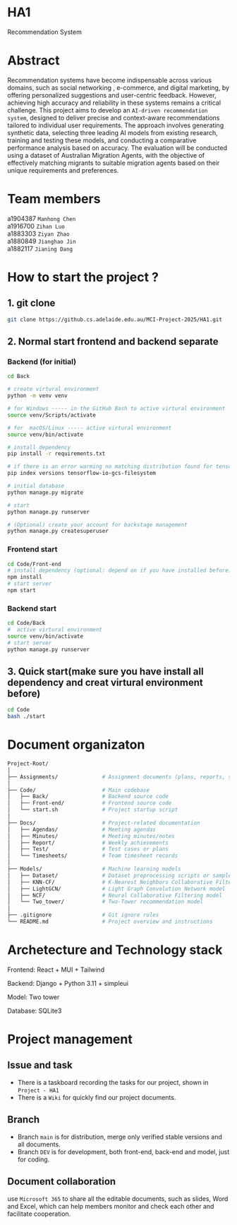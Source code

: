 # HA1
Recommendation System

# Abstract
Recommendation systems have become indispensable across various domains, such as social networking , e-commerce, and digital marketing, by offering personalized suggestions and user-centric feedback. However, achieving high accuracy and reliability in these systems remains a critical challenge. This project aims to develop an `AI-driven recommendation system`, designed to deliver precise and context-aware recommendations tailored to individual user requirements. The approach involves generating synthetic data, selecting three leading AI models from existing research, training and testing these models, and conducting a comparative performance analysis based on accuracy. The evaluation will be conducted using a dataset of Australian Migration Agents, with the objective of effectively matching migrants to suitable migration agents based on their unique requirements and preferences.

# Team members
a1904387 `Manhong Chen`	<br>
a1916700 `Zihan Luo`<br>
a1883303 `Ziyan Zhao`	<br>
a1880849 `Jianghao Jin`	<br>
a1882117 `Jianing Dang`	

# How to start the project ?
## 1. git clone

   ```bash
   git clone https://github.cs.adelaide.edu.au/MCI-Project-2025/HA1.git
   ```

## 2. Normal start frontend and backend separate

### Backend (for initial)
   ```bash
   cd Back

   # create virtural environment 
   python -m venv venv

   # for Windows ----- in the GitHub Bash to active virtural environment
   source venv/Scripts/activate

   # for  macOS/Linux ----- active virtural environment
   source venv/bin/activate

   # install dependency
   pip install -r requirements.txt

   # if there is an error warming no matching distribution found for tensorflow-io-gcs-filesystem==0.37.1 for Windows users, please check the version you can get by the follwoing lines, then select a applicable version number and change the version number in the file requirements.txt
   pip index versions tensorflow-io-gcs-filesystem

   # initial database
   python manage.py migrate

   # start
   python manage.py runserver

   # (Optional) create your account for backstage management
   python manage.py createsuperuser
   ```

### Frontend start
   ```bash
   cd Code/Front-end
   # install dependency (optional: depend on if you have installed before)
   npm install
   # start server
   npm start
   ```

### Backend start
   ```bash
   cd Code/Back
   #  active virtural environment
   source venv/bin/activate
   # start server
   python manage.py runserver
   ```



## 3. Quick start(make sure you have install all dependency and creat virtural environment before)

   ```bash
   cd Code
   bash ./start
   ```
   
# Document organizaton
   ```bash
   Project-Root/
│
├── Assignments/              # Assignment documents (plans, reports, slides)
│
├── Code/                     # Main codebase
│   ├── Back/                 # Backend source code
│   ├── Front-end/            # Frontend source code 
│   └── start.sh              # Project startup script
│
├── Docs/                     # Project-related documentation
│   ├── Agendas/              # Meeting agendas
│   ├── Minutes/              # Meeting minutes/notes
│   ├── Report/               # Weekly achievements
│   ├── Test/                 # Test cases or plans
│   └── Timesheets/           # Team timesheet records
│
├── Models/                   # Machine learning models
│   ├── Dataset/              # Dataset preprocessing scripts or samples
│   ├── KNN-CF/               # K-Nearest Neighbors Collaborative Filtering model
│   ├── LightGCN/             # Light Graph Convolution Network model
│   ├── NCF/                  # Neural Collaborative Filtering model
│   └── Two_tower/            # Two-Tower recommendation model
│
├── .gitignore                # Git ignore rules
└── README.md                 # Project overview and instructions

   ```


# Archetecture and Technology stack
Frontend: React + MUI + Tailwind

Backend: Django + Python 3.11 + simpleui

Model: Two tower

Database: SQLite3

# Project management
## Issue and task
- There is a taskboard recording the tasks for our project, shown in `Project - HA1` <br>
- There is a `Wiki` for quickly find our project documents.

## Branch
- Branch `main` is for distribution, merge only verified stable versions and all documents.
- Branch `DEV` is for development, both front-end, back-end and model, just for coding.

## Document collaboration

use `Microsoft 365` to share all the editable documents, such as slides, Word and Excel, which can help members monitor and check each other and facilitate cooperation.





